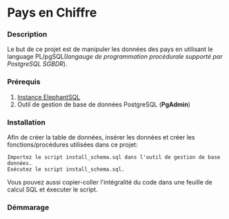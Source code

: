 # Pays en Chiffre 
 ### Description 
   Le but de ce projet est de manipuler les données des pays en utilisant
   le language PL/pgSQL(*langauge de programmation procédurale supporté par PostgreSQL SGBDR*). 
   
   
 ### Prérequis
 1. [Instance ElephantSQL](https://customer.elephantsql.com)
 2. Outil de gestion de base de données PostgreSQL (**PgAdmin**)
   
 ### Installation
   Afin de créer la table de données, insérer les données et créer les fonctions/procédures 
   utilisées dans ce projet:
   
    Importez le script install_schema.sql dans l'outil de gestion de base données.
    Exécutez le script install_schema.sql.
   Vous pouvez aussi copier-coller l'intégralité du code dans une feuille de calcul SQL et éxecuter le script.
   
   
 
 
 ### Démmarage


